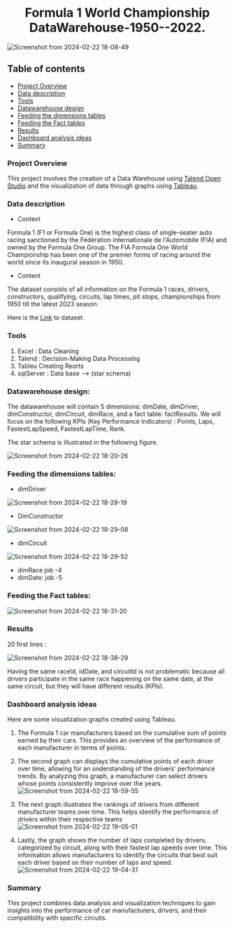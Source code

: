 # <center>Formula 1 World Championship DataWarehouse-1950--2022.</center>

![Screenshot from 2024-02-22 18-08-49](https://github.com/smdhen/Formula-1-World-Championship-Data-Warehouse-1950---2022-/assets/96498289/68a6193e-b353-4c31-8bed-4b5217e59acd)

## Table of contents
- [Project Overview](#project-overview)
- [Data description](#data-description)
- [Tools](#tools)
- [Datawarehouse design](#datawarehouse-design)
- [Feeding the dimensions tables](#feeding-the-dimensions-tables)
- [Feeding the Fact tables](#feeding-the-fact-tables)
- [Results](#results)
- [Dashboard analysis ideas](#dashboard-analysis-ideas)
- [Summary](#summary)

### Project Overview

This project involves the creation of a Data Warehouse using [Talend Open Studio](https://www.talend.com/products/talend-open-studio/)  and the visualization of data through graphs using [Tableau](https://www.tableau.com/). 

### Data description 

- Context

Formula 1 (F1 or Formula One) is the highest class of single-seater auto racing sanctioned by the Fédération Internationale de l'Automobile (FIA) and owned by the Formula One Group. The FIA Formula One World Championship has been one of the premier forms of racing around the world since its inaugural season in 1950. 

- Content

The dataset consists of all information on the Formula 1 races, drivers, constructors, qualifying, circuits, lap times, pit stops, championships from 1950 till the latest 2023 season.

Here is the [Link](https://www.kaggle.com/datasets/rohanrao/formula-1-world-championship-1950-2020) to dataset.

### Tools 

1. Excel : Data Cleaning 
2. Talend : Decision-Making Data Processing
3. Tableu Creating Reorts
4. sqlServer :  Data base --> (star schema)

### Datawarehouse design:

The datawarehouse will contain 5 dimensions: dimDate, dimDriver, dimConstructor, dimCircuit, dimRace, and a fact table: factResults.
We will focus on the following KPIs (Key Performance Indicators) : Points, Laps, FastestLapSpeed, FastestLapTime, Rank.

The star schema is illustrated in the following figure.

![Screenshot from 2024-02-22 18-20-26](https://github.com/smdhen/Formula-1-World-Championship-Data-Warehouse-1950---2022-/assets/96498289/917ba6ee-5227-4d1f-ab32-76dedb8a4343)

### Feeding the dimensions tables:

- dimDriver

 ![Screenshot from 2024-02-22 18-28-19](https://github.com/smdhen/Formula-1-World-Championship-Data-Warehouse-1950---2022-/assets/96498289/f8bfda42-80ba-4d70-b699-92cb68329c7a)
  
- DimConstructor

 ![Screenshot from 2024-02-22 18-29-08](https://github.com/smdhen/Formula-1-World-Championship-Data-Warehouse-1950---2022-/assets/96498289/13ce1f58-c654-41f3-8b4e-23dc1f6ef555)

- dimCircuit

![Screenshot from 2024-02-22 18-29-52](https://github.com/smdhen/Formula-1-World-Championship-Data-Warehouse-1950---2022-/assets/96498289/8eb2c3e0-a12a-4883-b8cb-85e590cadb63)

- dimRace
  job -4
- dimDate:
  job -5
### Feeding the Fact tables:
![Screenshot from 2024-02-22 18-31-20](https://github.com/smdhen/Formula-1-World-Championship-Data-Warehouse-1950---2022-/assets/96498289/4b68608c-d423-4ae2-aeb3-d79e05f8fdae)

### Results
20 first lines : 

![Screenshot from 2024-02-22 18-38-29](https://github.com/smdhen/Formula-1-World-Championship-Data-Warehouse-1950---2022-/assets/96498289/0a72cd2d-8475-4235-b42b-850038d0b534)


Having the same raceId, idDate, and circuitId is not problematic because all drivers participate in the same race happening on the same date, at the same circuit, but they will have different results (KPIs).

### Dashboard analysis ideas
Here are some visualization graphs created using Tableau.

1. The Formula 1 car manufacturers based on the cumulative sum of points earned by their cars. This provides an overview of the performance of each manufacturer in terms of points.
2. The second graph can displays the cumulative points of each driver over time, allowing for an understanding of the drivers' performance trends. By analyzing this graph, a manufacturer can select drivers whose points consistently improve over the years.
![Screenshot from 2024-02-22 18-59-55](https://github.com/smdhen/Formula-1-World-Championship-Data-Warehouse-1950---2022-/assets/96498289/6bc0e049-0f13-46db-bc5f-131d2976eca1)

3. The next graph illustrates the rankings of drivers from different manufacturer teams over time. This helps identify the performance of drivers within their respective teams
![Screenshot from 2024-02-22 19-05-01](https://github.com/smdhen/Formula-1-World-Championship-Data-Warehouse-1950---2022-/assets/96498289/c8e3151e-33bc-455f-b0b3-ed06dcf30c00)

4. Lastly, the graph shows the number of laps completed by drivers, categorized by circuit, along with their fastest lap speeds over time. This information allows manufacturers to identify the circuits that best suit each driver based on their number of laps and speed.
![Screenshot from 2024-02-22 19-04-31](https://github.com/smdhen/Formula-1-World-Championship-Data-Warehouse-1950---2022-/assets/96498289/cb94c68e-f41d-48d2-84e7-e67a99ba735d)

### Summary
This project combines data analysis and visualization techniques to gain insights into the performance of car manufacturers, drivers, and their compatibility with specific circuits.
